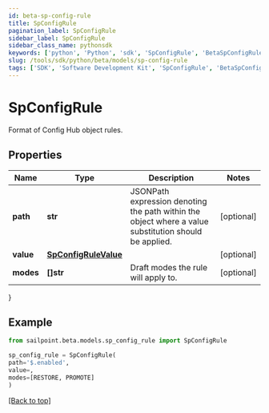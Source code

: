 ```yaml
---
id: beta-sp-config-rule
title: SpConfigRule
pagination_label: SpConfigRule
sidebar_label: SpConfigRule
sidebar_class_name: pythonsdk
keywords: ['python', 'Python', 'sdk', 'SpConfigRule', 'BetaSpConfigRule'] 
slug: /tools/sdk/python/beta/models/sp-config-rule
tags: ['SDK', 'Software Development Kit', 'SpConfigRule', 'BetaSpConfigRule']
---
```


# SpConfigRule

Format of Config Hub object rules.

## Properties

Name | Type | Description | Notes
------------ | ------------- | ------------- | -------------
**path** | **str** | JSONPath expression denoting the path within the object where a value substitution should be applied. | [optional] 
**value** | [**SpConfigRuleValue**](sp-config-rule-value) |  | [optional] 
**modes** | **[]str** | Draft modes the rule will apply to. | [optional] 
}

## Example

```python
from sailpoint.beta.models.sp_config_rule import SpConfigRule

sp_config_rule = SpConfigRule(
path='$.enabled',
value=,
modes=[RESTORE, PROMOTE]
)

```
[[Back to top]](#) 

